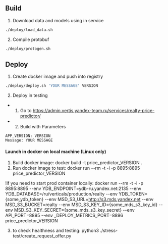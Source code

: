 ## Build
1. Download data and models using in service
```bash
./deploy/load_data.sh
```
2. Compile protobuf
```bash
./deploy/protogen.sh
```

## Deploy
1. Create docker image and push into registry
```bash
./deploy/deploy.sh 'YOUR MESSAGE' VERSION
```
2. Deploy in testing
  - 1) Go to https://admin.vertis.yandex-team.ru/services/realty-price-predictor/
  - 2) Build with Parameters
```
APP_VERSION: VERSION
Message: YOUR MESSAGE
```

#### Launch in docker on local machine (Linux only)

1. Build docker image:
docker build -t price_predictor_VERSION .
2. Run docker image to test:
docker run --rm -t -i -p 8895:8895 price_predictor_VERSION

!if you need to start prod container locally:
docker run --rm -t -i -p 8895:8895 --env YDB_ENDPOINT=ydb-ru.yandex.net:2135 --env YDB_DATABASE=/ru/verticals/production/realty --env YDB_TOKEN={some_ydb_token} --env MSD_S3_URL=http://s3.mds.yandex.net --env MSD_S3_BUCKET=realty --env MSD_S3_KEY_ID={some_mds_s3_key_id} --env MSD_S3_KEY_SECRET={some_mds_s3_key_secret} --env API_PORT=8895 --env _DEPLOY_METRICS_PORT=8896 price_predictor_VERSION

3. to check healthness and testing:
python3 ./stress-test/create_request_offer.py


